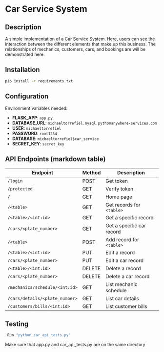 # Car Service System

## Description
A simple implementation of a Car Service System. Here, users can see the interaction between the different elements that make up this business. The relationships of mechanics, customers, cars, and bookings are will be demonstrated here.

## Installation
```bash
pip install -r requirements.txt
```
## Configuration
Environment variables needed:

- **FLASK_APP**: `app.py`
- **DATABASE_URL**: `michaeltorrefiel.mysql.pythonanywhere-services.com`
- **USER**: `michaeltorrefiel`
- **PASSWORD**: `root1234`
- **DATABASE**: `michaeltorrefiel$car_service`
- **SECRET_KEY**: `secret_key`

## API Endpoints (markdown table)


| Endpoint                       | Method | Description                |
|--------------------------------|--------|----------------------------|
| `/login`                       | POST   | Get token                  |
| `/protected`                   | GET    | Verify token               |
| `/`                            | GET    | Home page                  |
| `/<table>`                     | GET    | Get records for `<table>`  |
| `/<table>/<int:id>`            | GET    | Get a specific record      |
| `/cars/<plate_number>`         | GET    | Get a specific car record  |
| `/<table>`                     | POST   | Add record for `<table>`   |
| `/<table>/<int:id>`            | PUT    | Edit a record              |
| `/cars/<plate_number>`         | PUT    | Edit a car record          |
| `/<table>/<int:id>`            | DELETE | Delete a record            |
| `/cars/<plate_number>`         | DELETE | Delete a car record        |
| `/mechanics/schedule/<int:id>` | GET    | List mechanic schedule     |
| `/cars/details/<plate_number>` | GET    | List car details           |
| `/customers/bills/<int:id>`    | GET    | List customer bills        |

## Testing
```bash
 Run "python car_api_tests.py"
```
 Make sure that app.py and car_api_tests.py are on the same directory
```